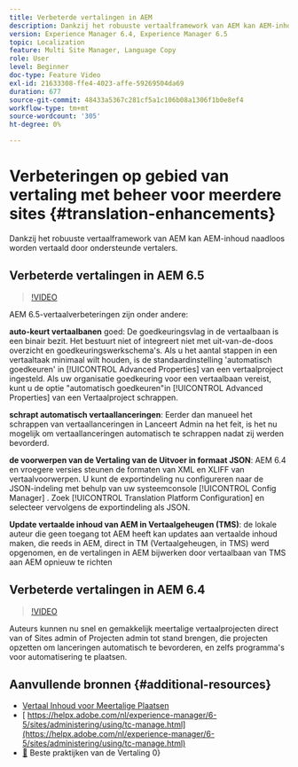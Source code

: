 ```yaml
---
title: Verbeterde vertalingen in AEM
description: Dankzij het robuuste vertaalframework van AEM kan AEM-inhoud naadloos worden vertaald door ondersteunde vertalers. Leer meer over de nieuwste verbeteringen.
version: Experience Manager 6.4, Experience Manager 6.5
topic: Localization
feature: Multi Site Manager, Language Copy
role: User
level: Beginner
doc-type: Feature Video
exl-id: 21633308-ffe4-4023-affe-59269504da69
duration: 677
source-git-commit: 48433a5367c281cf5a1c106b08a1306f1b0e8ef4
workflow-type: tm+mt
source-wordcount: '305'
ht-degree: 0%

---
```


# Verbeteringen op gebied van vertaling met beheer voor meerdere sites {#translation-enhancements}

Dankzij het robuuste vertaalframework van AEM kan AEM-inhoud naadloos worden vertaald door ondersteunde vertalers.

## Verbeterde vertalingen in AEM 6.5

>[!VIDEO](https://video.tv.adobe.com/v/27405?quality=12&learn=on)

AEM 6.5-vertaalverbeteringen zijn onder andere:

**auto-keurt vertaalbanen** goed: De goedkeuringsvlag in de vertaalbaan is een binair bezit. Het bestuurt niet of integreert niet met uit-van-de-doos overzicht en goedkeuringswerkschema&#39;s. Als u het aantal stappen in een vertaaltaak minimaal wilt houden, is de standaardinstelling &#39;automatisch goedkeuren&#39; in [!UICONTROL Advanced Properties] van een vertaalproject ingesteld. Als uw organisatie goedkeuring voor een vertaalbaan vereist, kunt u de optie &quot;automatisch goedkeuren&quot;in [!UICONTROL Advanced Properties] van een Vertaalproject schrappen.

**schrapt automatisch vertaallanceringen**: Eerder dan manueel het schrappen van vertaallanceringen in Lanceert Admin na het feit, is het nu mogelijk om vertaallanceringen automatisch te schrappen nadat zij werden bevorderd.

**de voorwerpen van de Vertaling van de Uitvoer in formaat JSON**: AEM 6.4 en vroegere versies steunen de formaten van XML en XLIFF van vertaalvoorwerpen. U kunt de exportindeling nu configureren naar de JSON-indeling met behulp van uw systeemconsole [!UICONTROL Config Manager] . Zoek [!UICONTROL Translation Platform Configuration] en selecteer vervolgens de exportindeling als JSON.

**Update vertaalde inhoud van AEM in Vertaalgeheugen (TMS)**: de lokale auteur die geen toegang tot AEM heeft kan updates aan vertaalde inhoud maken, die reeds in AEM, direct in TM (Vertaalgeheugen, in TMS) werd opgenomen, en de vertalingen in AEM bijwerken door vertaalbaan van TMS aan AEM opnieuw te richten

## Verbeterde vertalingen in AEM 6.4

>[!VIDEO](https://video.tv.adobe.com/v/21309?quality=12&learn=on)

Auteurs kunnen nu snel en gemakkelijk meertalige vertaalprojecten direct van of Sites admin of Projecten admin tot stand brengen, die projecten opzetten om lanceringen automatisch te bevorderen, en zelfs programma&#39;s voor automatisering te plaatsen.

## Aanvullende bronnen {#additional-resources}

* [ Vertaal Inhoud voor Meertalige Plaatsen ](https://helpx.adobe.com/nl/experience-manager/6-5/sites/administering/using/translation.html)
* [ https://helpx.adobe.com/nl/experience-manager/6-5/sites/administering/using/tc-manage.html](https://helpx.adobe.com/nl/experience-manager/6-5/sites/administering/using/tc-manage.html)
* [&#128279;](https://helpx.adobe.com/nl/experience-manager/6-5/sites/administering/using/tc-bp.html) Beste praktijken van de Vertaling 0&rbrace;
